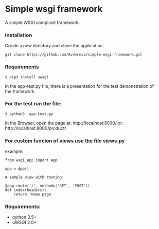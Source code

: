 # Simple wsgi framework

A simple WSGI compliant framework.


### Installation


Create a new directory and clone the application.

```
git clone https://github.com/Avderevo/simple-wsgi-framework.git
```

### Requirements

```
$ pip3 install uwsgi
```


In the app-test.py file, there is a presentation for the test demonstration of the framework.



### For the test run the file:


```
$ python3  app-test.py
```

In the Browser, open the page at: http://localhost:8000/ 
 or:   http://localhost:8000/product/
 
### For custom funcion of views use the file views.py


example:


```
from wsgi_app import App

app = App()

# sample view with routing:

@app.route('/', method=['GET', 'POST'])
def index(headers):
    return 'Home page'

```
### Requirements:

- python 3.5+
- uWSGI 2.0+
